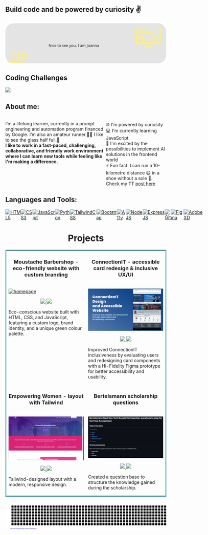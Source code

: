 
## Build code and be powered by curiosity :v:

<img src="https://raw.githubusercontent.com/YoannaPo/YoannaPo/main/images/background_2.svg" alt="background with two logos"/>

## Coding Challenges

<a href="https://www.codewars.com/users/YoannaPo" target="_blank"><img src="https://www.codewars.com/users/YoannaPo/badges/large" /></a>

## About me:
<div style="display: flex; flex-direction: row;" align=left >
 <p>I’m a lifelong learner, currently in a prompt engineering and automation program financed by Google. I’m also an amateur runner.🏃‍♀️ I like to see the glass half full.🥃 
<br><b>I like to work in a fast-paced, challenging, collaborative, and friendly work environment where I can learn new tools while feeling like I'm making a difference.</b>
 </p>
 <div>
  <br>🌐 I'm powered by curiosity
  <br>💻 I'm currently learning JavaScript
  <br>🌱 I'm excited by the possibilities to implement AI solutions in the frontend world
  <br>⚡ Fun fact: I can run a 10-kilometre distance 😃 in a shoe without a sole 🤣. Check my TT <a href="https://twitter.com/Joanna_Po_/status/1589392167520256001" target="_blank">post here</a> 
 </div>  
</div>

## Languages and Tools:

<div style="display: flex; flex-direction: row;" align=left >
 <a href="https://developer.mozilla.org/en-US/docs/Web/HTML" target="_blank">
  <img src="https://img.shields.io/badge/-HTML5-dfb317?logo=html5&logoColor=000000&style=for-the-badge&logoWidth=30" alt="HTML5">
 </a>
 <a href="https://developer.mozilla.org/en-US/docs/Web/CSS" target="_blank">
  <img src="https://img.shields.io/badge/-CSS3-dfb317?logo=css3&logoColor=000000&style=for-the-badge&logoWidth=30" alt="CSS3">
 </a>
 <a href="https://developer.mozilla.org/en-US/docs/Web/JavaScript" target="_blank">
  <img src="https://img.shields.io/badge/-JavaScript-dfb317?logo=javascript&logoColor=000000&style=for-the-badge&logoWidth=30" alt="JavaScript">
 </a>
 <a href="https://developer.mozilla.org/en-US/docs/Glossary/Python" target="_blank">
   <img src="https://img.shields.io/badge/-Python-dfb317?logo=python&logoColor=000000&style=for-the-badge&logoWidth=30" alt="Python">
 </a>
 <a href="https://tailwindcss.com/docs/installation" target="_blank">
  <img src="https://img.shields.io/badge/-TailwindCSS-dfb317?logo=tailwindcss&logoColor=000000&style=for-the-badge&logoWidth=30" alt="TailwindCSS">
 </a>
 <a href="https://getbootstrap.com" target="_blank">
  <img src="https://img.shields.io/badge/-Bootstrap-dfb317?logo=bootstrap&logoColor=000000&style=for-the-badge&logoWidth=30" alt="Bootstrap">
 </a>
 <a href="https://developer.mozilla.org/en-US/docs/Web/Accessibility" target="_blank">
  <img src="https://img.shields.io/badge/-A11y-dfb317?logo=a11y&logoColor=000000&style=for-the-badge&logoWidth=30" alt="A11y">
 </a>
 <a href="https://nodejs.org/en/docs/" target="_blank">
  <img src="https://img.shields.io/badge/-NodeJS-dfb317?logo=nodedotjs&logoColor=000000&style=for-the-badge&logoWidth=30" alt="NodeJS">
 </a>
 <a href="https://expressjs.com/" target="_blank">
   <img src="https://img.shields.io/badge/-Express-dfb317?logo=express&logoColor=000000&style=for-the-badge&logoWidth=30" alt="ExpressJS">
 </a>
 <a href="https://www.git-scm.com/doc" target="_blank">
  <img src="https://img.shields.io/badge/-GIT-dfb317?logo=git&logoColor=000000&style=for-the-badge&logoWidth=30" alt="Git">
 </a>
 <a href="https://www.figma.com/" target="_blank">
  <img src="https://img.shields.io/badge/-Figma-dfb317?logo=figma&logoColor=000000&style=for-the-badge&logoWidth=30" alt="Figma">
 </a>
 <a href="https://helpx.adobe.com/uk/xd/help/adobe-xd-overview.html" target="_blank">
  <img src="https://img.shields.io/badge/-Adobe%20XD-dfb317?logo=adobeXD&logoColor=000000&style=for-the-badge&logoWidth=30" alt="AdobeXD">
 </a> 
</div>


<h1 align="center">Projects</h1>
<table bordercolor="#66b2b2">
  
  
  <tr>
      <td width="50%" valign="top">
      <h3 align="center">Moustache Barbershop - eco-friendly website with custom branding</h3>
        <br/>
        <a target="_blank" href="https://github.com/YoannaPo/Moustache-Barbershop">
            <img src="https://raw.githubusercontent.com/YoannaPo/YoannaPo/main/assets/Mbarbershop_all.gif" width="100%" alt="homepage"/>
        </a>
        <br/>
        <p align="center">
          
  <a href="https://github.com/YoannaPo/Moustache-Barbershop" target="_blank">
    <img src="https://img.shields.io/static/v1?label=|&message=REPO&color=23555f&style=plastic&logo=github&logo-color=white"/>
  </a>  
  <a href="https://mbarbershop.com/" target="_blank">
    <img src="https://img.shields.io/static/v1?label=|&message=WEBSITE&color=dfb317&style=plastic&logo"/>
  </a>
      </p>
        <p>Eco-conscious website built with HTML, CSS, and JavaScript, featuring a custom logo, brand identity, and a unique green colour palette.</p>
    </td>
    <td width="50%" valign="top">
      <h3 align="center">ConnectionIT - accessible card redesign & inclusive UX/UI</h3>
      <br />
        <a target="_blank" href="https://www.figma.com/proto/dVZ2uucBICk7PHKdtLIdkv/ConnectionIT-Project-%26-Accesibility-Portfolio?node-id=102-9&p=f&t=WcSYJi0e02wf8R81-1&scaling=contain&content-scaling=fixed&page-id=0%3A1&starting-point-node-id=102%3A9">
          <img src="https://raw.githubusercontent.com/YoannaPo/YoannaPo/main/assets/ConnectionIT-slide.png" width="100%" alt="figma-presentation"/>
        </a>
      <br />
        <p align="center">
  <a href="https://github.com/YoannaPo/ConnectionIT" target="_blank">
    <img src="https://img.shields.io/static/v1?label=|&message=REPO&color=23555f&style=plastic&logo=github&logo-color=white"/>
  </a>
  <a href="https://www.figma.com/proto/dVZ2uucBICk7PHKdtLIdkv/ConnectionIT-Project-%26-Accesibility-Portfolio?node-id=102-9&p=f&t=WcSYJi0e02wf8R81-1&scaling=contain&content-scaling=fixed&page-id=0%3A1&starting-point-node-id=102%3A9" target="_blank">
    <img src="https://img.shields.io/static/v1?label=|&message=FIGMA&color=dfb317&style=plastic&logo"/>
  </a>
      </p>
        <p>Improved ConnectionIT inclusiveness by evaluating users and redesigning card components with a Hi-Fidelity Figma prototype for better accessibility and usability.</p>
    </td>

  </tr>
  <tr>
    <td width="50%" valign="top">
      <h3 align="center">Empowering Women - layout with Tailwind</h3>
        <br />
        <a target="_blank" href="https://github.com/YoannaPo/Empowering-Women">
          <img src="https://raw.githubusercontent.com/YoannaPo/YoannaPo/main/assets/EMW.gif" width="100%" alt="empowering-women-layout"/>
        </a>
        <br />
        <p align="center">
          
  <a href="https://github.com/YoannaPo/Empowering-Women" target="_blank">
    <img src="https://img.shields.io/static/v1?label=|&message=REPO&color=23555f&style=plastic&logo=github&logo-color=white"/>
  </a>
  <a href="https://empowering-women-layout.netlify.app" target="_blank">
    <img src="https://img.shields.io/static/v1?label=|&message=WEBSITE&color=dfb317&style=plastic&logo"/>
  </a>
      </p>
        <p>Tailwind-designed layout with a modern, responsive design.</p>
    </td>
    <td width="50%" valign="top">
      <h3 align="center">Bertelsmann scholarship questions</h3>
        <br />
        <a target="_blank" href="https://github.com/YoannaPo/Bertelsmann-scholarship-questions/blob/main/README.md">
          <img src="https://raw.githubusercontent.com/YoannaPo/YoannaPo/main/assets/scholarship-questions.png" width="100%" alt="readme-view"/>
        </a>
        <br />
        <p align="center">
          
  <a href="https://github.com/YoannaPo/Bertelsmann-scholarship-questions/blob/main/README.md" target="_blank">
    <img src="https://img.shields.io/static/v1?label=|&message=REPO&color=23555f&style=plastic&logo=github&logo-color=white"/>
  </a>
  <a href="https://github.com/YoannaPo/Bertelsmann-scholarship-questions/blob/main/questions.md" target="_blank">
    <img src="https://img.shields.io/static/v1?label=|&message=QUESTIONS&color=dfb317&style=plastic&logo"/>
  </a>
      </p>
        <p>Created a question base to structure the knowledge gained during the scholarship.</p>
    </td>
  </tr>
</table>

![gitartwork](gitartwork.svg)

<!--
**YoannaPo/YoannaPo** is a ✨ _special_ ✨ repository because its `README.md` (this file) appears on your GitHub profile.

Here are some ideas to get you started:

- 🔭 I’m currently working on ...
- 🌱 I’m currently learning ...
- 👯 I’m looking to collaborate on ...
- 🤔 I’m looking for help with ...
- 💬 Ask me about ...
- 📫 How to reach me: ...
- 😄 Pronouns: ...
- ⚡ Fun fact: ...
-->


